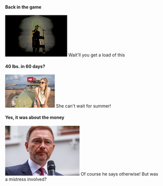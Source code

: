 #### Back in the game 
![](img-sample-trent-200x134.jpg)
Wait'll you get a load of this

#### 40 lbs. in 60 days?
![](woman-vw-beach.jpg)
She can't wait for summer!

#### Yes, it was about the money 
![](politician.jpg)
Of course he says otherwise! But was a mistress involved?




